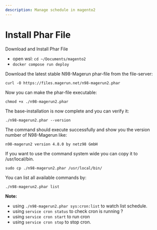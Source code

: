 ```yaml
---
description: Manage schedule in magento2
---
```


# Install Phar File

Download and Install Phar File

* open wsl: `cd ~/Documents/magento2`
* `docker compose run deploy`

Download the latest stable N98-Magerun phar-file from the file-server:

`curl -O https://files.magerun.net/n98-magerun2.phar`

Now you can make the phar-file executable:

`chmod +x ./n98-magerun2.phar`

The base-installation is now complete and you can verify it:

`./n98-magerun2.phar --version`

The command should execute successfully and show you the version number of N98-Magerun like:

`n98-magerun2 version 4.8.0 by netz98 GmbH`

If you want to use the command system wide you can copy it to /usr/local/bin.

`sudo cp ./n98-magerun2.phar /usr/local/bin/`

You can list all available commands by:

`./n98-magerun2.phar list`

**Note:**

* using `./n98-magerun2.phar sys:cron:list` to watch list schedule.
* using `service cron status` to check cron is running ?
* using `service cron start` to run cron
* using `service cron stop` to stop cron.
